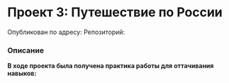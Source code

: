 # Проект 3: Путешествие по России

Опубликован по адресу: 
Репозиторий: 

### Описание


**В ходе проекта была получена практика работы для оттачивания навыков:**

